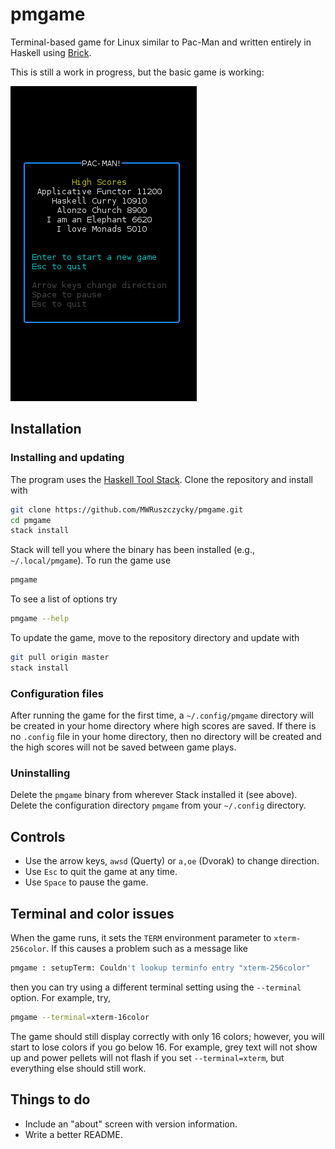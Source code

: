 # pmgame

Terminal-based game for Linux similar to Pac-Man and written entirely in Haskell using [Brick](https://hackage.haskell.org/package/brick).

This is still a work in progress, but the basic game is working:

![pmgame demo](demos/demo1.gif)

## Installation

### Installing and updating

The program uses the [Haskell Tool Stack](https://docs.haskellstack.org/en/stable/README/). Clone the repository and install with
```sh
git clone https://github.com/MWRuszczycky/pmgame.git
cd pmgame
stack install
```
Stack will tell you where the binary has been installed (e.g., `~/.local/pmgame`). To run the game use
```sh
pmgame
```
To see a list of options try
```sh
pmgame --help
```
To update the game, move to the repository directory and update with
```sh
git pull origin master
stack install
```

### Configuration files

After running the game for the first time, a `~/.config/pmgame` directory will be created in your home directory where high scores are saved. If there is no `.config` file in your home directory, then no directory will be created and the high scores will not be saved between game plays.

### Uninstalling

Delete the `pmgame` binary from wherever Stack installed it (see above). Delete the configuration directory `pmgame` from your `~/.config` directory.

## Controls

* Use the arrow keys, `awsd` (Querty) or `a,oe` (Dvorak) to change direction.
* Use `Esc` to quit the game at any time.
* Use `Space` to pause the game.

## Terminal and color issues

When the game runs, it sets the `TERM` environment parameter to `xterm-256color`. If this causes a problem such as a message like
```sh
pmgame : setupTerm: Couldn't lookup terminfo entry "xterm-256color"
```
then you can try using a different terminal setting using the `--terminal` option. For example, try,
```sh
pmgame --terminal=xterm-16color
```
The game should still display correctly with only 16 colors; however, you will start to lose colors if you go below 16. For example, grey text will not show up and power pellets will not flash if you set `--terminal=xterm`, but everything else should still work.

## Things to do

* Include an "about" screen with version information.
* Write a better README.
